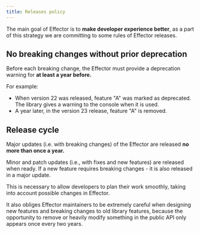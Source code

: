 ```yaml
---
title: Releases policy
---
```


The main goal of Effector is to **make developer experience better**, as a part of this strategy we are committing to some rules of Effector releases.

## No breaking changes without prior deprecation

Before each breaking change, the Effector must provide a deprecation warning for **at least a year before.**

For example:

- When version 22 was released, feature "A" was marked as deprecated. The library gives a warning to the console when it is used.
- A year later, in the version 23 release, feature "A" is removed.

## Release cycle

Major updates (i.e. with breaking changes) of the Effector are released **no more than once a year.**

Minor and patch updates (i.e., with fixes and new features) are released when ready. If a new feature requires breaking changes - it is also released in a major update.

This is necessary to allow developers to plan their work smoothly, taking into account possible changes in Effector.

It also obliges Effector maintainers to be extremely careful when designing new features and breaking changes to old library features, because the opportunity to remove or heavily modify something in the public API only appears once every two years.
